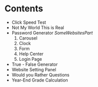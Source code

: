 # **Contents**

* Click Speed Test
* Not My World This is Real
* Password Generator
*SomeWebsitesPart*
  1) Carousel
  2) Clock
  3) Form
  4) Help Center
  5) Login Page
* True - False Generator
* Website Setting Panel
* Would you Rather Questions
* Year-End Grade Calculation
